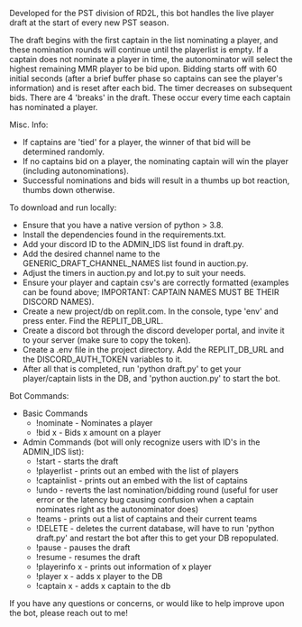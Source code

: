 Developed for the PST division of RD2L, this bot handles the live player draft at the start of every new PST season.

The draft begins with the first captain in the list nominating a player, and these nomination rounds will continue until the playerlist is empty. If a captain does not nominate a player in time, the autonominator will select the highest remaining MMR player to be bid upon. Bidding starts off with 60 initial seconds (after a brief buffer phase so captains can see the player's information) and is reset after each bid. The timer decreases on subsequent bids. There are 4 'breaks' in the draft. These occur every time each captain has nominated a player.

Misc. Info:
- If captains are 'tied' for a player, the winner of that bid will be determined randomly.
- If no captains bid on a player, the nominating captain will win the player (including autonominations).
- Successful nominations and bids will result in a thumbs up bot reaction, thumbs down otherwise.


To download and run locally: 
- Ensure that you have a native version of python > 3.8.
- Install the dependencies found in the requirements.txt.
- Add your discord ID to the ADMIN_IDS list found in draft.py.
- Add the desired channel name to the GENERIC_DRAFT_CHANNEL_NAMES list found in auction.py.
- Adjust the timers in auction.py and lot.py to suit your needs.
- Ensure your player and captain csv's are correctly formatted (examples can be found above; IMPORTANT: CAPTAIN NAMES MUST BE THEIR DISCORD NAMES).
- Create a new project/db on replit.com. In the console, type 'env' and press enter. Find the REPLIT_DB_URL.
- Create a discord bot through the discord developer portal, and invite it to your server (make sure to copy the token).
- Create a .env file in the project directory. Add the REPLIT_DB_URL and the DISCORD_AUTH_TOKEN variables to it.
- After all that is completed, run 'python draft.py' to get your player/captain lists in the DB, and 'python auction.py' to start the bot.


Bot Commands:
- Basic Commands
    - !nominate - Nominates a player
    - !bid x - Bids x amount on a player
- Admin Commands (bot will only recognize users with ID's in the ADMIN_IDS list): 
    - !start - starts the draft
    - !playerlist - prints out an embed with the list of players
    - !captainlist - prints out an embed with the list of captains
    - !undo - reverts the last nomination/bidding round (useful for user error or the latency bug causing confusion when a captain nominates right as the autonominator does)
    - !teams - prints out a list of captains and their current teams
    - !DELETE - deletes the current database, will have to run 'python draft.py' and restart the bot after this to get your DB repopulated.
    - !pause - pauses the draft
    - !resume - resumes the draft
    - !playerinfo x - prints out information of x player
    - !player x - adds x player to the DB
    - !captain x - adds x captain to the db

If you have any questions or concerns, or would like to help improve upon the bot, please reach out to me!
